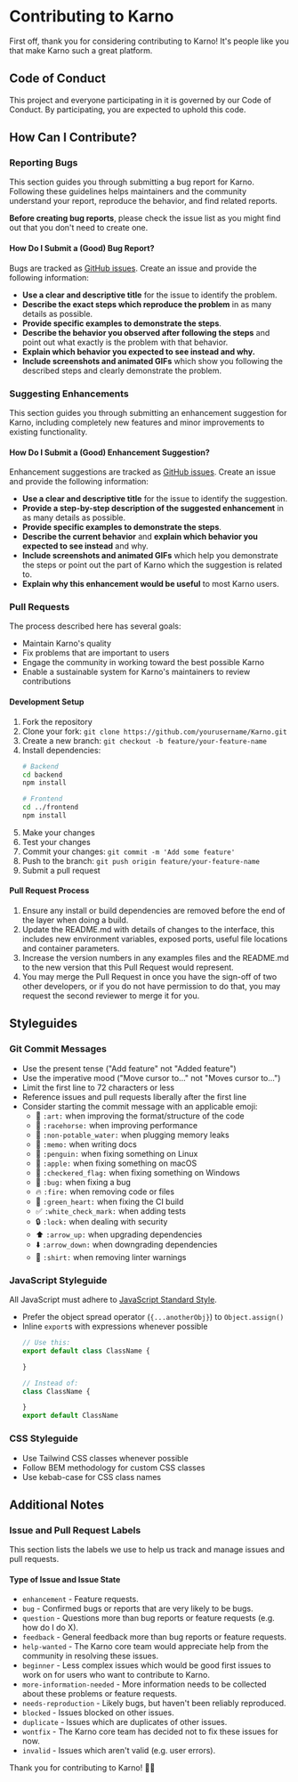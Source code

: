 # Contributing to Karno

First off, thank you for considering contributing to Karno! It's people like you that make Karno such a great platform.

## Code of Conduct

This project and everyone participating in it is governed by our Code of Conduct. By participating, you are expected to uphold this code.

## How Can I Contribute?

### Reporting Bugs

This section guides you through submitting a bug report for Karno. Following these guidelines helps maintainers and the community understand your report, reproduce the behavior, and find related reports.

**Before creating bug reports**, please check the issue list as you might find out that you don't need to create one.

#### How Do I Submit a (Good) Bug Report?

Bugs are tracked as [GitHub issues](https://github.com/bigpapao/Karno/issues). Create an issue and provide the following information:

* **Use a clear and descriptive title** for the issue to identify the problem.
* **Describe the exact steps which reproduce the problem** in as many details as possible.
* **Provide specific examples to demonstrate the steps**.
* **Describe the behavior you observed after following the steps** and point out what exactly is the problem with that behavior.
* **Explain which behavior you expected to see instead and why.**
* **Include screenshots and animated GIFs** which show you following the described steps and clearly demonstrate the problem.

### Suggesting Enhancements

This section guides you through submitting an enhancement suggestion for Karno, including completely new features and minor improvements to existing functionality.

#### How Do I Submit a (Good) Enhancement Suggestion?

Enhancement suggestions are tracked as [GitHub issues](https://github.com/bigpapao/Karno/issues). Create an issue and provide the following information:

* **Use a clear and descriptive title** for the issue to identify the suggestion.
* **Provide a step-by-step description of the suggested enhancement** in as many details as possible.
* **Provide specific examples to demonstrate the steps**.
* **Describe the current behavior** and **explain which behavior you expected to see instead** and why.
* **Include screenshots and animated GIFs** which help you demonstrate the steps or point out the part of Karno which the suggestion is related to.
* **Explain why this enhancement would be useful** to most Karno users.

### Pull Requests

The process described here has several goals:

- Maintain Karno's quality
- Fix problems that are important to users
- Engage the community in working toward the best possible Karno
- Enable a sustainable system for Karno's maintainers to review contributions

#### Development Setup

1. Fork the repository
2. Clone your fork: `git clone https://github.com/yourusername/Karno.git`
3. Create a new branch: `git checkout -b feature/your-feature-name`
4. Install dependencies:
   ```bash
   # Backend
   cd backend
   npm install
   
   # Frontend
   cd ../frontend
   npm install
   ```
5. Make your changes
6. Test your changes
7. Commit your changes: `git commit -m 'Add some feature'`
8. Push to the branch: `git push origin feature/your-feature-name`
9. Submit a pull request

#### Pull Request Process

1. Ensure any install or build dependencies are removed before the end of the layer when doing a build.
2. Update the README.md with details of changes to the interface, this includes new environment variables, exposed ports, useful file locations and container parameters.
3. Increase the version numbers in any examples files and the README.md to the new version that this Pull Request would represent.
4. You may merge the Pull Request in once you have the sign-off of two other developers, or if you do not have permission to do that, you may request the second reviewer to merge it for you.

## Styleguides

### Git Commit Messages

* Use the present tense ("Add feature" not "Added feature")
* Use the imperative mood ("Move cursor to..." not "Moves cursor to...")
* Limit the first line to 72 characters or less
* Reference issues and pull requests liberally after the first line
* Consider starting the commit message with an applicable emoji:
    * 🎨 `:art:` when improving the format/structure of the code
    * 🐎 `:racehorse:` when improving performance
    * 🚱 `:non-potable_water:` when plugging memory leaks
    * 📝 `:memo:` when writing docs
    * 🐧 `:penguin:` when fixing something on Linux
    * 🍎 `:apple:` when fixing something on macOS
    * 🏁 `:checkered_flag:` when fixing something on Windows
    * 🐛 `:bug:` when fixing a bug
    * 🔥 `:fire:` when removing code or files
    * 💚 `:green_heart:` when fixing the CI build
    * ✅ `:white_check_mark:` when adding tests
    * 🔒 `:lock:` when dealing with security
    * ⬆️ `:arrow_up:` when upgrading dependencies
    * ⬇️ `:arrow_down:` when downgrading dependencies
    * 👕 `:shirt:` when removing linter warnings

### JavaScript Styleguide

All JavaScript must adhere to [JavaScript Standard Style](https://standardjs.com/).

* Prefer the object spread operator (`{...anotherObj}`) to `Object.assign()`
* Inline `export`s with expressions whenever possible
  ```javascript
  // Use this:
  export default class ClassName {

  }

  // Instead of:
  class ClassName {

  }
  export default ClassName
  ```

### CSS Styleguide

* Use Tailwind CSS classes whenever possible
* Follow BEM methodology for custom CSS classes
* Use kebab-case for CSS class names

## Additional Notes

### Issue and Pull Request Labels

This section lists the labels we use to help us track and manage issues and pull requests.

#### Type of Issue and Issue State

* `enhancement` - Feature requests.
* `bug` - Confirmed bugs or reports that are very likely to be bugs.
* `question` - Questions more than bug reports or feature requests (e.g. how do I do X).
* `feedback` - General feedback more than bug reports or feature requests.
* `help-wanted` - The Karno core team would appreciate help from the community in resolving these issues.
* `beginner` - Less complex issues which would be good first issues to work on for users who want to contribute to Karno.
* `more-information-needed` - More information needs to be collected about these problems or feature requests.
* `needs-reproduction` - Likely bugs, but haven't been reliably reproduced.
* `blocked` - Issues blocked on other issues.
* `duplicate` - Issues which are duplicates of other issues.
* `wontfix` - The Karno core team has decided not to fix these issues for now.
* `invalid` - Issues which aren't valid (e.g. user errors).

Thank you for contributing to Karno! 🚗✨